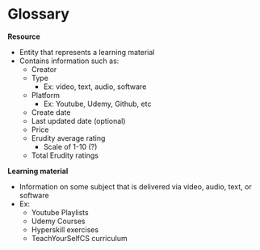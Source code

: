 # Glossary

**Resource**
- Entity that represents a learning material
- Contains information such as:
  - Creator
  - Type
    - Ex: video, text, audio, software
  - Platform
    - Ex: Youtube, Udemy, Github, etc
  - Create date
  - Last updated date (optional)
  - Price
  - Erudity average rating
    - Scale of 1-10 (?)
  - Total Erudity ratings

**Learning material**
- Information on some subject that is delivered via video, audio, text, or software
- Ex:
  - Youtube Playlists
  - Udemy Courses
  - Hyperskill exercises
  - TeachYourSelfCS curriculum